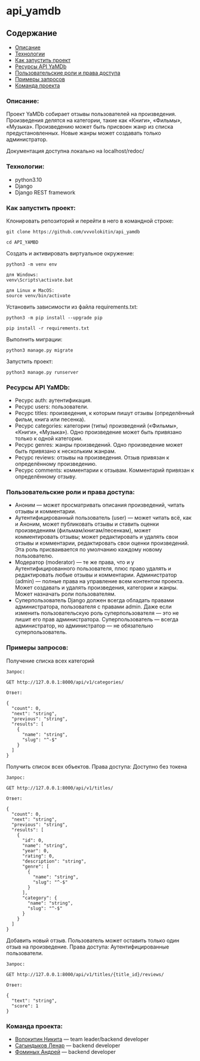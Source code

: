 # api_yamdb

## Содержание

- [Описание](#описание)
- [Технологии](#технологии)
- [Как запустить проект](#как-запустить-проект)
- [Ресурсы API YaMDb](#ресурсы-api-yamdb)
- [Пользовательские роли и права доступа](#пользовательские-роли-и-права-доступа)
- [Примеры запросов](#примеры-запросов)
- [Команда проекта](#команда-проекта)

### Описание:

Проект YaMDb собирает отзывы пользователей на произведения.
Произведения делятся на категории, такие как «Книги», «Фильмы», «Музыка».
Произведению может быть присвоен жанр из списка предустановленных. Новые жанры может создавать только администратор.

Документация доступна локально на localhost/redoc/

### Технологии:

- python3.10
- Django
- Django REST framework

### Как запустить проект:

Клонировать репозиторий и перейти в него в командной строке:

```
git clone https://github.com/vvvolokitin/api_yamdb
```

```
cd API_YAMBD
```

Cоздать и активировать виртуальное окружение:

```
python3 -m venv env
```

```
для Windows:
venv\Scripts\activate.bat 

для Linux и MacOS:
source venv/bin/activate 
```

Установить зависимости из файла requirements.txt:

```
python3 -m pip install --upgrade pip
```

```
pip install -r requirements.txt
```

Выполнить миграции:

```
python3 manage.py migrate
```

Запустить проект:

```
python3 manage.py runserver
```
### Ресурсы API YaMDb:

- Ресурс auth: аутентификация.
- Ресурс users: пользователи.
- Ресурс titles: произведения, к которым пишут отзывы (определённый фильм, книга или песенка).
- Ресурс categories: категории (типы) произведений («Фильмы», «Книги», «Музыка»). Одно произведение может быть привязано только к одной категории.
- Ресурс genres: жанры произведений. Одно произведение может быть привязано к нескольким жанрам.
- Ресурс reviews: отзывы на произведения. Отзыв привязан к определённому произведению.
- Ресурс comments: комментарии к отзывам. Комментарий привязан к определённому отзыву.

### Пользовательские роли и права доступа:

- Аноним — может просматривать описания произведений, читать отзывы и комментарии.
- Аутентифицированный пользователь (user) — может читать всё, как и Аноним, может публиковать отзывы и ставить оценки произведениям (фильмам/книгам/песенкам), может комментировать отзывы; может редактировать и удалять свои отзывы и комментарии, редактировать свои оценки произведений. Эта роль присваивается по умолчанию каждому новому пользователю.
- Модератор (moderator) — те же права, что и у Аутентифицированного пользователя, плюс право удалять и редактировать любые отзывы и комментарии.
Администратор (admin) — полные права на управление всем контентом проекта. Может создавать и удалять произведения, категории и жанры. Может назначать роли пользователям.
- Суперпользователь Django должен всегда обладать правами администратора, пользователя с правами admin. Даже если изменить пользовательскую роль суперпользователя — это не лишит его прав администратора. Суперпользователь — всегда администратор, но администратор — не обязательно суперпользователь.

### Примеры запросов:

Получение списка всех категорий
```
Запрос:

GET http://127.0.0.1:8000/api/v1/categories/

Ответ:

{
  "count": 0,
  "next": "string",
  "previous": "string",
  "results": [
    {
      "name": "string",
      "slug": "^-$"
    }
  ]
}
```

Получить список всех объектов. Права доступа: Доступно без токена
```
Запрос:

GET http://127.0.0.1:8000/api/v1/titles/

Ответ:

{
  "count": 0,
  "next": "string",
  "previous": "string",
  "results": [
    {
      "id": 0,
      "name": "string",
      "year": 0,
      "rating": 0,
      "description": "string",
      "genre": [
        {
          "name": "string",
          "slug": "^-$"
        }
      ],
      "category": {
        "name": "string",
        "slug": "^-$"
      }
    }
  ]
}
```

Добавить новый отзыв. Пользователь может оставить только один отзыв на произведение. Права доступа: Аутентифицированные пользователи.
```
Запрос:

GET http://127.0.0.1:8000/api/v1/titles/{title_id}/reviews/

Ответ:

{
  "text": "string",
  "score": 1
}
```

### Команда проекта:

- [Волокитин Никита](https://github.com/vvvolokitin) — team leader/backend developer
- [Сагындыков Ленар](https://github.com/LenarSag) — backend developer
- [Фоминых Андрей](https://github.com/AndreyFominykh) — backend developer
